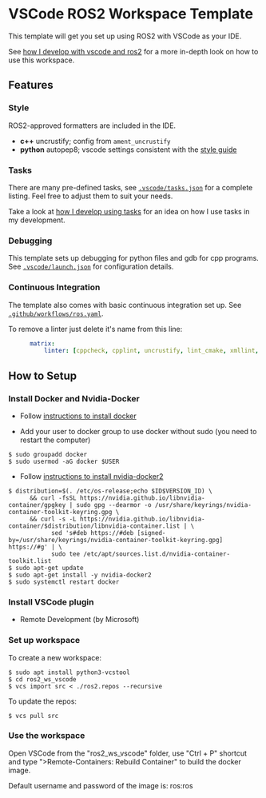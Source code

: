 # VSCode ROS2 Workspace Template

This template will get you set up using ROS2 with VSCode as your IDE.

See [how I develop with vscode and ros2](https://www.allisonthackston.com/articles/vscode_docker_ros2.html) for a more in-depth look on how to use this workspace.

## Features

### Style

ROS2-approved formatters are included in the IDE.  

* **c++** uncrustify; config from `ament_uncrustify`
* **python** autopep8; vscode settings consistent with the [style guide](https://index.ros.org/doc/ros2/Contributing/Code-Style-Language-Versions/)

### Tasks

There are many pre-defined tasks, see [`.vscode/tasks.json`](.vscode/tasks.json) for a complete listing.  Feel free to adjust them to suit your needs.  

Take a look at [how I develop using tasks](https://www.allisonthackston.com/articles/vscode_tasks.html) for an idea on how I use tasks in my development.

### Debugging

This template sets up debugging for python files and gdb for cpp programs.  See [`.vscode/launch.json`](.vscode/launch.json) for configuration details.

### Continuous Integration

The template also comes with basic continuous integration set up. See [`.github/workflows/ros.yaml`](/.github/workflows/ros.yaml).  

To remove a linter just delete it's name from this line:

```yaml
      matrix:
          linter: [cppcheck, cpplint, uncrustify, lint_cmake, xmllint, flake8, pep257]
```

## How to Setup

### Install Docker and Nvidia-Docker

* Follow [instructions to install docker](https://docs.docker.com/engine/install/ubuntu/)

* Add your user to docker group to use docker without sudo (you need to restart the computer)

```
$ sudo groupadd docker
$ sudo usermod -aG docker $USER
```

* Follow [instructions to install nvidia-docker2](https://docs.nvidia.com/datacenter/cloud-native/container-toolkit/install-guide.html)

```
$ distribution=$(. /etc/os-release;echo $ID$VERSION_ID) \
      && curl -fsSL https://nvidia.github.io/libnvidia-container/gpgkey | sudo gpg --dearmor -o /usr/share/keyrings/nvidia-container-toolkit-keyring.gpg \
      && curl -s -L https://nvidia.github.io/libnvidia-container/$distribution/libnvidia-container.list | \
            sed 's#deb https://#deb [signed-by=/usr/share/keyrings/nvidia-container-toolkit-keyring.gpg] https://#g' | \
            sudo tee /etc/apt/sources.list.d/nvidia-container-toolkit.list
$ sudo apt-get update
$ sudo apt-get install -y nvidia-docker2
$ sudo systemctl restart docker
```

### Install VSCode plugin

* Remote Development (by Microsoft)

### Set up workspace

To create a new workspace:

```
$ sudo apt install python3-vcstool
$ cd ros2_ws_vscode
$ vcs import src < ./ros2.repos --recursive
```

To update the repos:

```
$ vcs pull src
```

### Use the workspace

Open VSCode from the "ros2_ws_vscode" folder, use "Ctrl + P" shortcut and type ">Remote-Containers: Rebuild Container" to build the docker image.

Default username and password of the image is: ros:ros
